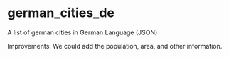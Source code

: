 # german_cities_de
A list of german cities in German Language (JSON)

Improvements: We could add the population, area, and other information.
